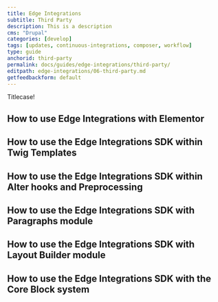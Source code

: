 ```yaml
---
title: Edge Integrations
subtitle: Third Party
description: This is a description
cms: "Drupal"
categories: [develop]
tags: [updates, continuous-integrations, composer, workflow]
type: guide
anchorid: third-party
permalink: docs/guides/edge-integrations/third-party/
editpath: edge-integrations/06-third-party.md
getfeedbackform: default
---
```


Titlecase!

## How to use Edge Integrations with Elementor



## How to use the Edge Integrations SDK within Twig Templates



## How to use the Edge Integrations SDK within Alter hooks and Preprocessing



## How to use the Edge Integrations SDK with Paragraphs module



## How to use the Edge Integrations SDK with Layout Builder module



## How to use the Edge Integrations SDK with the Core Block system
